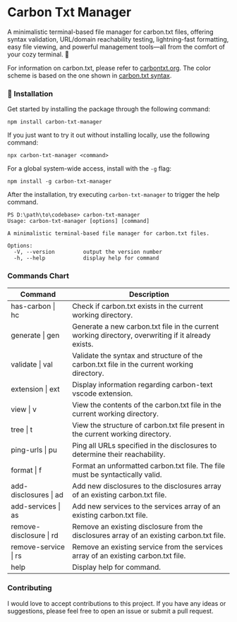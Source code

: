 # Carbon Txt Manager

A minimalistic terminal-based file manager for carbon.txt files, offering syntax validation, URL/domain reachability testing, lightning-fast formatting, easy file viewing, and powerful management tools—all from the comfort of your cozy terminal. 🌿

For information on carbon.txt, please refer to [carbontxt.org](https://carbontxt.org/). The color scheme is based on the one shown in [carbon.txt syntax](https://carbontxt.org/syntax).

### 🌱 Installation
Get started by installing the package through the following command:
```
npm install carbon-txt-manager
```

If you just want to try it out without installing locally, use the following command:
```
npx carbon-txt-manager <command>
```

For a global system-wide access, install with the `-g` flag:
```
npm install -g carbon-txt-manager
```

After the installation, try executing `carbon-txt-manager` to trigger the help command.
```
PS D:\path\to\codebase> carbon-txt-manager
Usage: carbon-txt-manager [options] [command]

A minimalistic terminal-based file manager for carbon.txt files.

Options:
  -V, --version         output the version number
  -h, --help            display help for command
```

### Commands Chart
| Command                 | Description                                                                                        |
| ----------------------- | -------------------------------------------------------------------------------------------------- |
| has-carbon \| hc        | Check if carbon.txt exists in the current working directory.                                       |
| generate \| gen         | Generate a new carbon.txt file in the current working directory, overwriting if it already exists. |
| validate \| val         | Validate the syntax and structure of the carbon.txt file in the current working directory.         |
| extension \| ext        | Display information regarding carbon-text vscode extension.                     |
| view \| v               | View the contents of the carbon.txt file in the current working directory.                         |
| tree \| t               | View the structure of carbon.txt file present in the current working directory.                    |
| ping-urls \| pu         | Ping all URLs specified in the disclosures to determine their reachability.                        |
| format \| f             | Format an unformatted carbon.txt file. The file must be syntactically valid.                       |
| add-disclosures \| ad   | Add new disclosures to the disclosures array of an existing carbon.txt file.                       |
| add-services \| as      | Add new services to the services array of an existing carbon.txt file.                             |
| remove-disclosure \| rd | Remove an existing disclosure from the disclosures array of an existing carbon.txt file.           |
| remove-service \| rs    | Remove an existing service from the services array of an existing carbon.txt file.                 |
| help                    | Display help for command.                                                                          |


### Contributing
I would love to accept contributions to this project. If you have any ideas or suggestions, please feel free to open an issue or submit a pull request.


